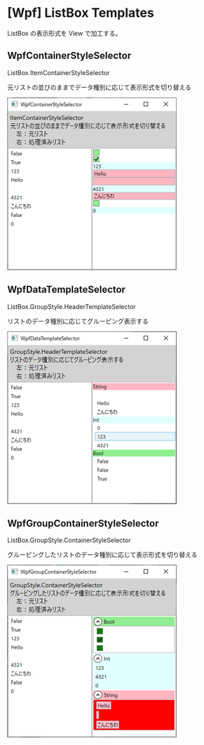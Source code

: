 # [Wpf] ListBox Templates

ListBox の表示形式を View で加工する。

## WpfContainerStyleSelector

ListBox.ItemContainerStyleSelector

元リストの並びのままでデータ種別に応じて表示形式を切り替える

![Capture](https://github.com/hsytkm/WpfListTemplateSwitch/blob/master/WpfContainerStyleSelector.png)


## WpfDataTemplateSelector

ListBox.GroupStyle.HeaderTemplateSelector

リストのデータ種別に応じてグルーピング表示する

![Capture](https://github.com/hsytkm/WpfListTemplateSwitch/blob/master/WpfDataTemplateSelector.png)


## WpfGroupContainerStyleSelector

ListBox.GroupStyle.ContainerStyleSelector

グルーピングしたリストのデータ種別に応じて表示形式を切り替える

![Capture](https://github.com/hsytkm/WpfListTemplateSwitch/blob/master/WpfGroupContainerStyleSelector.png)
